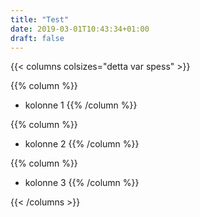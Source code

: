 ```yaml
---
title: "Test"
date: 2019-03-01T10:43:34+01:00
draft: false
---
```



{{< columns colsizes="detta var spess" >}}


{{% column %}}
- kolonne 1
{{% /column %}}

{{% column %}}

- kolonne 2
{{% /column %}}

{{% column %}}

- kolonne 3
{{% /column %}}




{{< /columns >}}